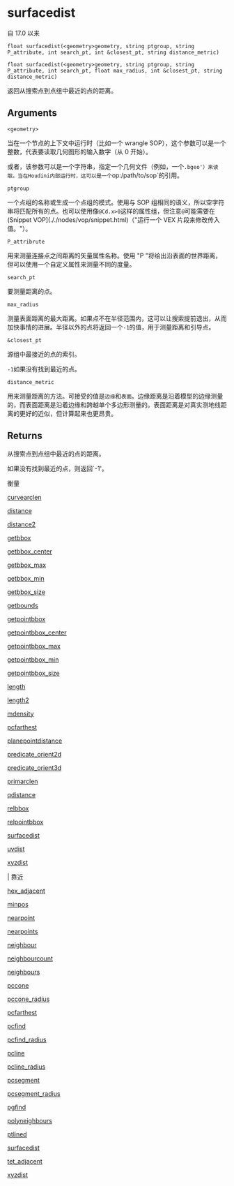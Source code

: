 # surfacedist

自 17.0 以来

`float surfacedist(<geometry>geometry, string ptgroup, string P_attribute, int search_pt, int &closest_pt, string distance_metric)`

`float surfacedist(<geometry>geometry, string ptgroup, string P_attribute, int search_pt, float max_radius, int &closest_pt, string distance_metric)`

返回从搜索点到点组中最近的点的距离。

## Arguments

`<geometry>`

当在一个节点的上下文中运行时（比如一个 wrangle SOP），这个参数可以是一个整数，代表要读取几何图形的输入数字（从 0 开始）。

或者，该参数可以是一个字符串，指定一个几何文件（例如，一个`.bgeo'）来读取。当在Houdini内部运行时，这可以是一个`op:/path/to/sop`的引用。

`ptgroup`

一个点组的名称或生成一个点组的模式。使用与 SOP 组相同的语义，所以空字符串将匹配所有的点。也可以使用像`@Cd.x>0`这样的属性组，但注意`@`可能需要在(Snippet VOP](././nodes/vop/snippet.html)（"运行一个 VEX 片段来修改传入值。"）。

`P_attribrute`

用来测量连接点之间距离的矢量属性名称。使用 "P "将给出沿表面的世界距离，但可以使用一个自定义属性来测量不同的度量。

`search_pt`

要测量距离的点。

`max_radius`

测量表面距离的最大距离。如果点不在半径范围内，这可以让搜索提前退出，从而加快事情的进展。半径以外的点将返回一个`-1`的值，用于测量距离和引导点。

`&closest_pt`

源组中最接近的点的索引。

`-1`如果没有找到最近的点。

`distance_metric`

用来测量距离的方法。可接受的值是`边缘`和`表面`。边缘距离是沿着模型的边缘测量的，而表面距离是沿着边缘和跨越单个多边形测量的。表面距离是对真实测地线距离的更好的近似，但计算起来也更昂贵。

## Returns

从搜索点到点组中最近的点的距离。

如果没有找到最近的点，则返回`-1'。

衡量

[curvearclen](curvearclen.html)

[distance](distance.html)

[distance2](distance2.html)

[getbbox](getbbox.html)

[getbbox_center](getbbox_center.html)

[getbbox_max](getbbox_max.html)

[getbbox_min](getbbox_min.html)

[getbbox_size](getbbox_size.html)

[getbounds](getbounds.html)

[getpointbbox](getpointbbox.html)

[getpointbbox_center](getpointbbox_center.html)

[getpointbbox_max](getpointbbox_max.html)

[getpointbbox_min](getpointbbox_min.html)

[getpointbbox_size](getpointbbox_size.html)

[length](length.html)

[length2](length2.html)

[mdensity](mdensity.html)

[pcfarthest](pcfarthest.html)

[planepointdistance](planepointdistance.html)

[predicate_orient2d](predicate_orient2d.html)

[predicate_orient3d](predicate_orient3d.html)

[primarclen](primarclen.html)

[qdistance](qdistance.html)

[relbbox](relbbox.html)

[relpointbbox](relpointbbox.html)

[surfacedist](surfacedist.html)

[uvdist](uvdist.html)

[xyzdist](xyzdist.html)

| 靠近

[hex_adjacent](hex_adjacent.html)

[minpos](minpos.html)

[nearpoint](nearpoint.html)

[nearpoints](nearpoints.html)

[neighbour](neighbour.html)

[neighbourcount](neighbourcount.html)

[neighbours](neighbours.html)

[pccone](pccone.html)

[pccone_radius](pccone_radius.html)

[pcfarthest](pcfarthest.html)

[pcfind](pcfind.html)

[pcfind_radius](pcfind_radius.html)

[pcline](pcline.html)

[pcline_radius](pcline_radius.html)

[pcsegment](pcsegment.html)

[pcsegment_radius](pcsegment_radius.html)

[pgfind](pgfind.html)

[polyneighbours](polyneighbours.html)

[ptlined](ptlined.html)

[surfacedist](surfacedist.html)

[tet_adjacent](tet_adjacent.html)

[xyzdist](xyzdist.html)
